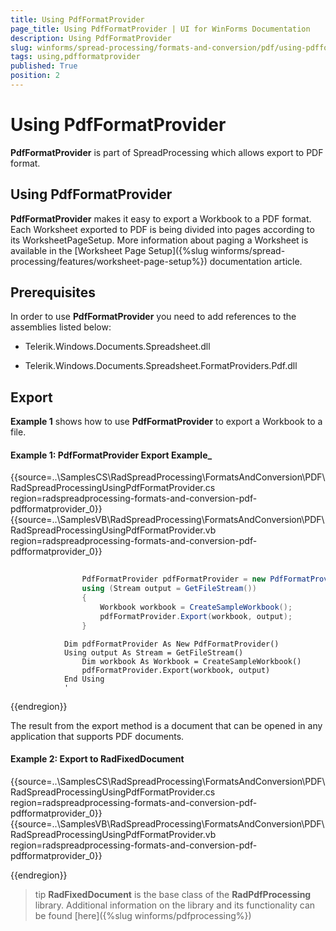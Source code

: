 ```yaml
---
title: Using PdfFormatProvider
page_title: Using PdfFormatProvider | UI for WinForms Documentation
description: Using PdfFormatProvider
slug: winforms/spread-processing/formats-and-conversion/pdf/using-pdfformatprovider
tags: using,pdfformatprovider
published: True
position: 2
---
```


# Using PdfFormatProvider



__PdfFormatProvider__ is part of SpreadProcessing which allows export to PDF format.
      

## Using PdfFormatProvider

__PdfFormatProvider__ makes it easy to export a Workbook to a PDF format. Each Worksheet exported to PDF is being divided 
          into pages according to its WorksheetPageSetup. More information about paging a Worksheet is available in the
          [Worksheet Page Setup]({%slug winforms/spread-processing/features/worksheet-page-setup%}) documentation article.
        

## Prerequisites

In order to use __PdfFormatProvider__ you need to add references to the assemblies listed below:
        

* Telerik.Windows.Documents.Spreadsheet.dll
            

* Telerik.Windows.Documents.Spreadsheet.FormatProviders.Pdf.dll
            

## Export

__Example 1__ shows how to use __PdfFormatProvider__ to export a Workbook to a file.

#### Example 1: PdfFormatProvider Export Example_

{{source=..\SamplesCS\RadSpreadProcessing\FormatsAndConversion\PDF\RadSpreadProcessingUsingPdfFormatProvider.cs region=radspreadprocessing-formats-and-conversion-pdf-pdfformatprovider_0}} 
{{source=..\SamplesVB\RadSpreadProcessing\FormatsAndConversion\PDF\RadSpreadProcessingUsingPdfFormatProvider.vb region=radspreadprocessing-formats-and-conversion-pdf-pdfformatprovider_0}} 

````C#
                
                PdfFormatProvider pdfFormatProvider = new PdfFormatProvider();
                using (Stream output = GetFileStream())
                {
                    Workbook workbook = CreateSampleWorkbook();
                    pdfFormatProvider.Export(workbook, output);
                }
````
````VB.NET
            Dim pdfFormatProvider As New PdfFormatProvider()
            Using output As Stream = GetFileStream()
                Dim workbook As Workbook = CreateSampleWorkbook()
                pdfFormatProvider.Export(workbook, output)
            End Using
            '
````

{{endregion}} 

The result from the export method is a document that can be opened in any application that supports PDF documents.

#### Example 2: Export to RadFixedDocument

{{source=..\SamplesCS\RadSpreadProcessing\FormatsAndConversion\PDF\RadSpreadProcessingUsingPdfFormatProvider.cs region=radspreadprocessing-formats-and-conversion-pdf-pdfformatprovider_0}} 
{{source=..\SamplesVB\RadSpreadProcessing\FormatsAndConversion\PDF\RadSpreadProcessingUsingPdfFormatProvider.vb region=radspreadprocessing-formats-and-conversion-pdf-pdfformatprovider_0}} 

{{endregion}} 

>tip  __RadFixedDocument__ is the base class of the __RadPdfProcessing__ library. Additional information on the library and its functionality can be found [here]({%slug winforms/pdfprocessing%})
>

